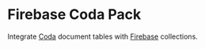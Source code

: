 # Firebase Coda Pack

Integrate [Coda](https://coda.io) document tables with [Firebase](https://firebase.google.com) collections.
